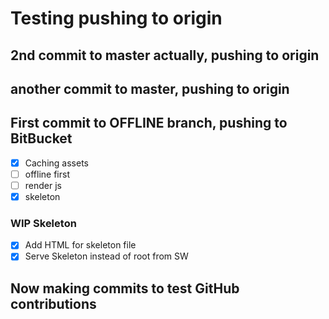 # Testing pushing to origin

## 2nd commit to master actually, pushing to origin

## another commit to master, pushing to origin

## First commit to OFFLINE branch, pushing to BitBucket

- [x] Caching assets
- [ ] offline first
- [ ] render js
- [x] skeleton

### WIP Skeleton

- [x] Add HTML for skeleton file
- [x] Serve Skeleton instead of root from SW

## Now making commits to test GitHub contributions

